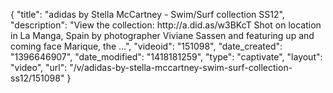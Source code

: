 {
    "title": "adidas by Stella McCartney - Swim\/Surf collection SS12",
    "description": "View the collection: http:\/\/a.did.as\/w3BKcT Shot on location in La Manga, Spain by photographer Viviane Sassen and featuring up and coming face Marique, the ...",
    "videoid": "151098",
    "date_created": "1396646907",
    "date_modified": "1418181259",
    "type": "captivate",
    "layout": "video",
    "url": "\/v\/adidas-by-stella-mccartney-swim-surf-collection-ss12\/151098"
}